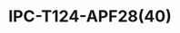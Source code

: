 ---
title: "IPC-T124-APF28(40)"
description: "4MP Fixed Eyeball Network Camera"
image: "/images/fixed/fixed (12).png"
images:
  - url: "/images/fixed/fixed (12).png"
    caption: "Front view"
features:
  - High quality image with 4MP,1/3" CMOS sensor
  - 4MP (2560*1440)@20fps;3MP (2304*1296) @20fps; 1080P (1920*1080)@30fps/25fps
  - Ultra 265, H.265, H.264
  - 2D/3D DNR (Digital Noise Reduction)
  - ROI (Region of Interest)
  - ONVIF Conformance
  - Smart IR, up to 30m (98ft) IR distance
  - 3-Axis
  - Built-in Mic
  - Wide temperature range:- -30°C ~ 60°C (-22°F ~ 140°F)
  - DC12V or PoE(IEEE 802.3af) power supply
  - IP67
specifications:
  Sensor: 1/3", 4.0 megapixel, progressive scan, CMOS
  Minimum Illumination: Colour:- 0.02Lux (F2.1, AGC ON); 0Lux with IR on
  Day/Night: IR-cut filter with auto switch (ICR)
  Shutter: Auto/Manual, 1 ~ 1/100000s
  Adjustment angle: Pan:- 0° ~ 360°, Tilt:- 0° ~ 80°, Rotate:- 0° ~ 360°
  WDR: DWDR
  Lens Type: 2.8mm@F2.1, 4.0mm@F2.1
  Iris: Fixed
  Angle of View (H): 97.0° (2.8mm), 79.0° (4.0mm)
  Angle of View (V): 52.2° (2.8mm), 42.3° (4.0mm)
  Angle of View (O): 107.5° (2.8mm), 85.1° (4.0mm)
  2.8mm: Detect 63.0m, Observe 25.2m, Recognize 12.6m, Identify 6.3m
  4.0mm: Detect 90.0m, Observe 36.0m, Recognize 18.0m, Identify 9.0m
  IR Range: Up to 30m (98ft) IR range
  Wavelength: 850nm
  IR On/Off Control: Auto/Manual
  Video Compression: Ultra 265, H.265, H.264
  H.264 code profile: Baseline profile, Main profile, High profile
  Main Stream: 4MP (2560*1440), Max 20fps; 3MP (2304*1296), Max 20fps; 1080P (1920*1080), Max 30fps; 720P (1280*720), Max 30fps;
  Sub Stream: D1 (720*576), Max 30fps; 640*360, Max 30fps; 2CIF(704*288), Max 30fps; CIF(352*288), Max 30fps;
  Video Bit Rate: 128 Kbps~6 Mbps
  U-code: Support
  OSD: Up to 4 OSDs
  Privacy Mask: Up to 4 areas
  ROI: Up to 8 areas
  Motion Detection: Up to 4 areas
  Video stream: Dual streams
  White Balance: Auto/Outdoor/Fine Tune/Sodium Lamp/Locked/Auto2
  Digital Noise Reduction: 2D/3D DNR
  Smart IR: Support
  Flip: Normal/Vertical/Horizontal/180°
  Dewarping: N/A
  HLC: Support
  BLC: Support
  Defog: Digital Defog
  Basic Detection: Motion detection, Audio detection
  General Function: Watermark, IP address filtering, Access policy, ARP protection, RTSP authentication, User authentication, HTTP authentication
  Audio Compression: G.711U, G.711A
  Audio Bitrate: 64 Kbps
  Two-way Audio: N/A
  Suppression: Support
  Sampling Rate: 8KHZ
  Protocols: IPv4, IGMP, ICMP, TCP, UDP, DHCP, RTP, RTSP, RTCP, DNS, DDNS, NTP, UPnP, HTTP, HTTPS, SSL, QoS , RTMP
  Compatible Integration: ONVIF (Profile S, Profile T), API
  User/Host: Up to 32 users. 2 user levels:- administrator and common user
  Client: Uniarch Client, Uniarch APP
  Web Browser: Plug-in required live view:- IE 10 and above, Chrome 45 and above, Firefox 52 and above, Edge 79 and above; Plug-in free live view:- Chrome 57.0 and above, Firefox 58.0 and above, Edge 16 and above
  Audio I/O: N/A
  Alarm I/O: N/A
  Built-in Mic: Support
  Built-in Speaker: N/A
  WIFI: N/A
  Network: 1 * RJ45 10M/100M Base-TX Ethernet
  Video Output: N/A
  EMC: CE-EMC (EN 55032,EN 61000-3-3,EN IEC 61000-3-2,EN 55035), FCC (FCC 47 CFR part15 B)
  Safety: CE LVD (EN 62368-1), CB (IEC 62368-1)
  Environment: CE-RoHS (2011/65/EU;(EU)2015/863); WEEE (2012/19/EU)
  Protection: IP67 (IEC 60529)
  Power: DC 12V±25%, PoE (IEEE 802.3af)
  Power consumption: Max 3.5W
  Dimensions: Ø118 x 97mm (Ø4.6” x 3.8”)
  Weight: 0.27kg (0.60lb)
  Working Environment: -30℃~60℃(-22°F ~ 140°F), Humidity:- ≤95% RH (non-condensing)
  Storage Environment: -30℃~60℃(-22°F ~ 140°F), Humidity:- ≤95% RH (non-condensing)
  Surge Protection: 4KV
  Reset Button: N/A
---